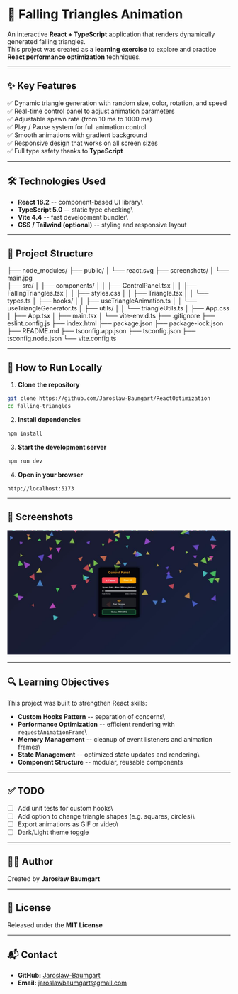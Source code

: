 # 🎯 Falling Triangles Animation

An interactive **React + TypeScript** application that renders
dynamically generated falling triangles.\
This project was created as a **learning exercise** to explore and
practice **React performance optimization** techniques.

------------------------------------------------------------------------

## ✨ Key Features

✅ Dynamic triangle generation with random size, color, rotation, and
speed\
✅ Real-time control panel to adjust animation parameters\
✅ Adjustable spawn rate (from 10 ms to 1000 ms)\
✅ Play / Pause system for full animation control\
✅ Smooth animations with gradient background\
✅ Responsive design that works on all screen sizes\
✅ Full type safety thanks to **TypeScript**

------------------------------------------------------------------------

## 🛠️ Technologies Used

-   **React 18.2** -- component-based UI library\
-   **TypeScript 5.0** -- static type checking\
-   **Vite 4.4** -- fast development bundler\
-   **CSS / Tailwind (optional)** -- styling and responsive layout

------------------------------------------------------------------------

## 🧱 Project Structure

├── node_modules/
├── public/
│   └── react.svg
├── screenshots/
│   └── main.jpg  
├── src/
│   ├── components/
│   │   ├── ControlPanel.tsx
│   │   ├── FallingTriangles.tsx
│   │   ├── styles.css
│   │   ├── Triangle.tsx
│   │   └── types.ts
│   ├── hooks/
│   │   ├── useTriangleAnimation.ts
│   │   └── useTriangleGenerator.ts
│   ├── utils/
│   │   └── triangleUtils.ts
│   ├── App.css
│   ├── App.tsx
│   ├── main.tsx
│   └── vite-env.d.ts
├── .gitignore
├── eslint.config.js
├── index.html
├── package.json
├── package-lock.json
├── README.md
├── tsconfig.app.json
├── tsconfig.json
├── tsconfig.node.json
└── vite.config.ts

------------------------------------------------------------------------

## 🚀 How to Run Locally

1.  **Clone the repository**

``` bash
git clone https://github.com/Jaroslaw-Baumgart/ReactOptimization
cd falling-triangles
```

2.  **Install dependencies**

``` bash
npm install
```

3.  **Start the development server**

``` bash
npm run dev
```

4.  **Open in your browser**

```
http://localhost:5173
```
    

------------------------------------------------------------------------

## 📸 Screenshots

![Falling Triangles](screenshots/main.jpg)

------------------------------------------------------------------------

## 🔍 Learning Objectives

This project was built to strengthen React skills:

-   **Custom Hooks Pattern** -- separation of concerns\
-   **Performance Optimization** -- efficient rendering with
    `requestAnimationFrame`\
-   **Memory Management** -- cleanup of event listeners and animation
    frames\
-   **State Management** -- optimized state updates and rendering\
-   **Component Structure** -- modular, reusable components

------------------------------------------------------------------------

## ✅ TODO

-   [ ] Add unit tests for custom hooks\
-   [ ] Add option to change triangle shapes (e.g. squares, circles)\
-   [ ] Export animations as GIF or video\
-   [ ] Dark/Light theme toggle

------------------------------------------------------------------------

## 👨‍💻 Author

Created by **Jarosław Baumgart**

------------------------------------------------------------------------

## 📜 License

Released under the **MIT License**

------------------------------------------------------------------------

## 📬 Contact

-   **GitHub:**
    [Jaroslaw-Baumgart](https://github.com/Jaroslaw-Baumgart)
-   **Email:** <jaroslawbaumgart@gmail.com>
